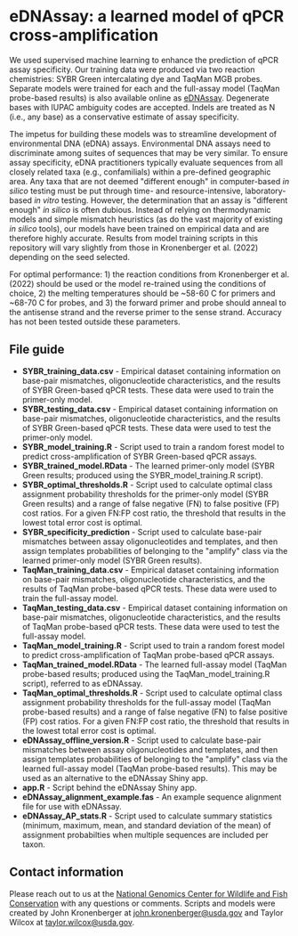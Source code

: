 # eDNAssay: a learned model of qPCR cross-amplification
We used supervised machine learning to enhance the prediction of qPCR assay specificity. Our training data were produced via two reaction chemistries: 
SYBR Green intercalating dye and TaqMan MGB probes. Separate models were trained for each and the full-assay model (TaqMan probe-based results) is also available online as [eDNAssay](https://nationalgenomicscenter.shinyapps.io/eDNAssay/). Degenerate bases with IUPAC ambiguity codes are accepted. Indels are treated as N (i.e., any base) as a conservative estimate of assay specificity.

The impetus for building these models was to streamline development of environmental DNA (eDNA) assays. Environmental DNA assays need to discriminate among 
suites of sequences that may be very similar. To ensure assay specificity, eDNA practitioners typically evaluate sequences from all closely related taxa 
(e.g., confamilials) within a pre-defined geographic area. Any taxa that are not deemed "different enough" in computer-based *in silico* testing must be 
put through time- and resource-intensive, laboratory-based *in vitro* testing. However, the determination that an assay is "different enough" *in silico* 
is often dubious. Instead of relying on thermodynamic models and simple mismatch heuristics (as do the vast majority of existing *in silico* tools), our 
models have been trained on empirical data and are therefore highly accurate. Results from model training scripts in this repository will vary slightly 
from those in Kronenberger et al. (2022) depending on the seed selected.

For optimal performance: 1) the reaction conditions from Kronenberger et al. (2022) should be used or the model re-trained using the conditions of choice, 2) the melting temperatures should be ~58-60 C for primers and ~68-70 C for probes, and 3) the forward primer and probe should anneal to the antisense strand and the reverse primer to the sense strand. Accuracy has not been tested outside these parameters.

## File guide
- **SYBR_training_data.csv** - Empirical dataset containing information on base-pair mismatches, oligonucleotide characteristics, and the results of SYBR Green-based qPCR tests. These data were used to train the primer-only model.
- **SYBR_testing_data.csv** - Empirical dataset containing information on base-pair mismatches, oligonucleotide characteristics, and the results of SYBR Green-based qPCR tests. These data were used to test the primer-only model.
- **SYBR_model_training.R** - Script used to train a random forest model to predict cross-amplification of SYBR Green-based qPCR assays.
- **SYBR_trained_model.RData** - The learned primer-only model (SYBR Green results; produced using the SYBR_model_training.R script).
- **SYBR_optimal_thresholds.R** - Script used to calculate optimal class assignment probability thresholds for the primer-only model (SYBR Green results) and a range of false negative (FN) to false positive (FP) cost ratios. For a given FN:FP cost ratio, the threshold that results in the lowest total error cost is optimal.
- **SYBR_specificity_prediction** - Script used to calculate base-pair mismatches between assay oligonucleotides and templates, and then assign templates
probabilities of belonging to the "amplify" class via the learned primer-only model (SYBR Green results).
- **TaqMan_training_data.csv** - Empirical dataset containing information on base-pair mismatches, oligonucleotide characteristics, and the results of TaqMan probe-based qPCR tests. These data were used to train the full-assay model.
- **TaqMan_testing_data.csv** - Empirical dataset containing information on base-pair mismatches, oligonucleotide characteristics, and the results of TaqMan probe-based qPCR tests. These data were used to test the full-assay model.
- **TaqMan_model_training.R** - Script used to train a random forest model to predict cross-amplification of TaqMan probe-based qPCR assays.
- **TaqMan_trained_model.RData** - The learned full-assay model (TaqMan probe-based results; produced using the TaqMan_model_training.R script), referred to as eDNAssay.
- **TaqMan_optimal_thresholds.R** - Script used to calculate optimal class assignment probability thresholds for the full-assay model (TaqMan probe-based results) and a range of false negative (FN) to false positive (FP) cost ratios. For a given FN:FP cost ratio, the threshold that results in the lowest total error cost is optimal.
- **eDNAssay_offline_version.R** - Script used to calculate base-pair mismatches between assay oligonucleotides and templates, and then assign templates
probabilities of belonging to the "amplify" class via the learned full-assay model (TaqMan probe-based results). This may be used as an alternative to the eDNAssay Shiny app.
- **app.R** - Script behind the eDNAssay Shiny app.
- **eDNAssay_alignment_example.fas** - An example sequence alignment file for use with eDNAssay.
- **eDNAssay_AP_stats.R** - Script used to calculate summary statistics (minimum, maximum, mean, and standard deviation of the mean) 
of assignment probabilties when multiple sequences are included per taxon.

## Contact information
Please reach out to us at the [National Genomics Center for Wildlife and Fish Conservation](https://www.fs.usda.gov/rmrs/ngc) with any questions or comments. 
Scripts and models were created by John Kronenberger at john.kronenberger@usda.gov and Taylor Wilcox at taylor.wilcox@usda.gov.

